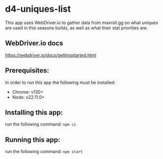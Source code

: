# d4-uniques-list

This app uses WebDriver.io to gather data from maxroll.gg on what uniques are used in this seasons builds, as well as what their stat priorities are.

## WebDriver.io docs
https://webdriver.io/docs/gettingstarted.html

## Prerequisites: 

In order to run this app the following must be installed:

- Chrome: v130+
- Node: v22.11.0+

## Installing this app:

run the following command: `npm ci`

## Running this app:

run the following command: `npm start`
